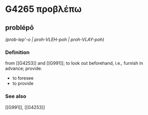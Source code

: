 # G4265 προβλέπω

## problépō

_(prob-lep'-o | proh-VLEH-poh | proh-VLAY-poh)_

### Definition

from [[G4253]] and [[G991]]; to look out beforehand, i.e., furnish in advance; provide.

- to foresee
- to provide

### See also

[[G991]], [[G4253]]

